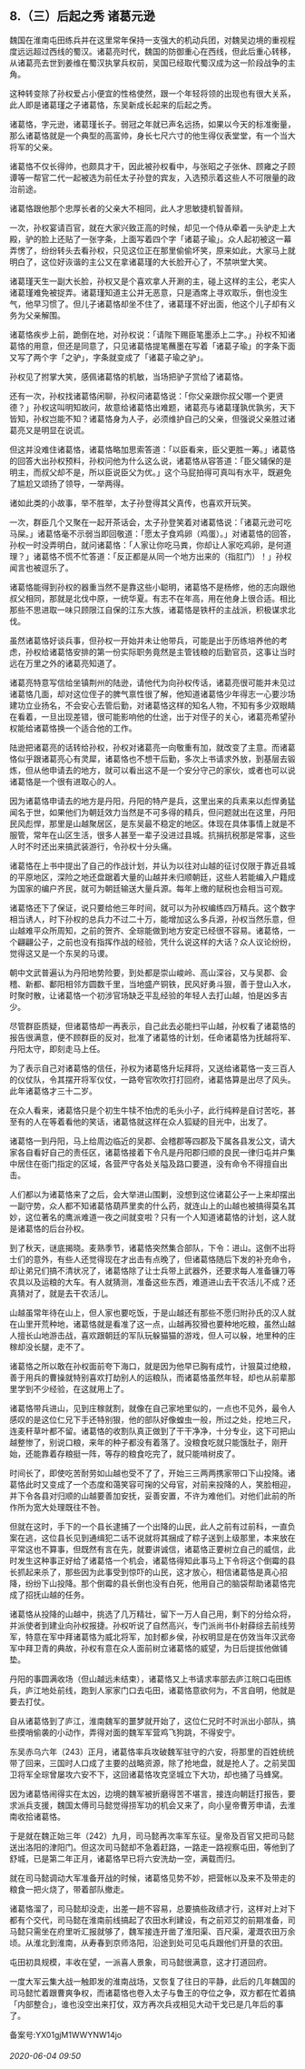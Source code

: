 ## 8.（三）后起之秀 诸葛元逊
魏国在淮南屯田练兵并在这里常年保持一支强大的机动兵团，对魏吴边境的重视程度远远超过西线的蜀汉。诸葛亮时代，魏国的防御重心在西线，但此后重心转移，从诸葛亮去世到姜维在蜀汉执掌兵权前，吴国已经取代蜀汉成为这一阶段战争的主角。



这种转变除了孙权爱占小便宜的性格使然，跟一个年轻将领的出现也有很大关系，此人即是诸葛瑾之子诸葛恪，东吴新成长起来的后起之秀。



诸葛恪，字元逊，诸葛瑾长子。弱冠之年就已声名远扬，如果以今天的标准衡量，那么诸葛恪就是一个典型的高富帅，身长七尺六寸的他生得仪表堂堂，有一个当大将军的父亲。



诸葛恪不仅长得帅，也颇具才干，因此被孙权看中，与张昭之子张休、顾雍之子顾谭等一帮官二代一起被选为前任太子孙登的宾友，入选预示着这些人不可限量的政治前途。



诸葛恪跟他那个忠厚长者的父亲大不相同，此人才思敏捷机智善辩。



一次，孙权宴请百官，就在大家兴致正高的时候，却见一个侍从牵着一头驴走上大殿，驴的脸上还贴了一张字条，上面写着四个字「诸葛子瑜」。众人起初被这一幕弄愣了，纷纷转头去看孙权，只见这位正在那里偷偷坏笑，原来如此，大家马上就明白了，这位好诙谐的主公又在拿诸葛瑾的大长脸开心了，不禁哄堂大笑。



诸葛瑾天生一副大长脸，孙权又是个喜欢拿人开涮的主，碰上这样的主公，老实人诸葛瑾难免被捉弄。诸葛瑾知道主公并无恶意，只是酒席上寻欢取乐，倒也没生气，他早习惯了。但儿子诸葛恪却坐不住了，诸葛瑾不好出面，他这个儿子却有义务为父亲解围。



诸葛恪疾步上前，跪倒在地，对孙权说：「请陛下赐臣笔墨添上二字。」孙权不知诸葛恪的用意，但还是同意了，只见诸葛恪提笔蘸墨在写着「诸葛子瑜」的字条下面又写了两个字「之驴」，字条就变成了「诸葛子瑜之驴」。



孙权见了拊掌大笑，感佩诸葛恪的机敏，当场把驴子赏给了诸葛恪。



还有一次，孙权找诸葛恪闲聊，孙权问诸葛恪说：「你父亲跟你叔父哪一个更贤德？」孙权这叫明知故问，故意给诸葛恪出难题，诸葛亮与诸葛瑾孰优孰劣，天下皆知，孙权岂能不知？诸葛恪身为人子，必须维护自己的父亲，但强说父亲胜过诸葛亮又是明显在说谎。



但这并没难住诸葛恪，诸葛恪略加思索答道：「以臣看来，臣父更胜一筹。」诸葛恪的回答大出孙权预料，孙权问他为什么这么说，诸葛恪从容答道：「臣父辅保的是明主，而叔父却不是，所以臣说臣父为优。」这个马屁拍得可真叫有水平，既避免了尴尬又颂扬了领导，一举两得。



诸如此类的小故事，举不胜举，太子孙登得其父真传，也喜欢开玩笑。



一次，群臣几个又聚在一起开茶话会，太子孙登笑着对诸葛恪说：「诸葛元逊可吃马屎。」诸葛恪毫不示弱当即回敬道：「愿太子食鸡卵（鸡蛋）。」对诸葛恪的回答，孙权一时没弄明白，就问诸葛恪：「人家让你吃马粪，你却让人家吃鸡卵，是何道理？」诸葛恪不慌不忙答道：「反正都是从同一个地方出来的（指肛门）！」孙权闻言也被逗乐了。



诸葛恪能得到孙权的器重当然不是靠这些小聪明，诸葛恪不是杨修，他的志向跟他叔父相同，那就是北伐中原，一统华夏。有志不在年高，用在他身上很合适。相比那些不思进取一味只顾限江自保的江东大族，诸葛恪是铁杆的主战派，积极谋求北伐。



虽然诸葛恪好谈兵事，但孙权一开始并未让他带兵，可能是出于历练培养他的考虑，孙权给诸葛恪安排的第一份实际职务竟然是主管钱粮的后勤官员，这事让当时远在万里之外的诸葛亮知道了。



诸葛亮特意写信给坐镇荆州的陆逊，请他代为向孙权传话，诸葛亮很可能并未见过诸葛恪几面，却对这位侄子的脾气禀性很了解，他知道诸葛恪少年得志一心要沙场建功立业扬名，不会安心去管后勤，对诸葛恪这样的知名人物，不知有多少双眼睛在看着，一旦出现差错，很可能影响他的仕途，出于对侄子的关心，诸葛亮希望孙权能给诸葛恪换一个适合他的工作。



陆逊把诸葛亮的话转给孙权，孙权对诸葛亮一向敬重有加，就改变了主意。而诸葛恪似乎跟诸葛亮心有灵犀，诸葛恪也不想干后勤，多次上书请求外放，到基层去锻炼，但从他申请去的地方，就可以看出这不是一个安分守己的家伙，或者也可以说诸葛恪是一个很有进取心的人。



因为诸葛恪申请去的地方是丹阳，丹阳的特产是兵，这里出来的兵素来以彪悍勇猛闻名于世，如果他们为朝廷效力当然是不可多得的精兵，但问题就出在这里，丹阳民风彪悍，那里是山越聚居区，是东吴最不稳定的地区。体现在具体事情上就是不服管，常年在山区生活，很多人甚至一辈子没进过县城。抗捐抗税那是常事，这些人时不时还出来搞武装游行，令孙权十分头痛。



诸葛恪在上书中提出了自己的作战计划，并认为以往对山越的征讨仅限于靠近县城的平原地区，深险之地还盘踞着大量的山越并未归顺朝廷，这些人若能编入户籍成为国家的编户齐民，就可为朝廷输送大量兵源。每年上缴的赋税也会相当可观。



诸葛恪还下了保证，说只要给他三年时间，就可以为孙权编练四万精兵。这个数字相当诱人，时下孙权的总兵力不过二十万，能增加这么多兵源，孙权当然乐意，但山越难平众所周知，之前的贺齐、全琮能做到地方安定已经很不容易。诸葛恪，一个翩翩公子，之前也没有指挥作战的经验，凭什么说这样的大话？众人议论纷纷，觉得这又是一个东吴的马谡。



朝中文武普遍认为丹阳地势险要，到处都是崇山峻岭、高山深谷，又与吴郡、会稽、新都、鄱阳相邻方圆数千里，当地盛产铜铁，民风好勇斗狠，善于登山入水，时聚时散，让诸葛恪一个初涉官场缺乏平乱经验的年轻人去打山越，怕是凶多吉少。



尽管群臣质疑，但诸葛恪却一再表示，自己此去必能扫平山越，孙权看了诸葛恪的报告很满意，便不顾群臣的反对，批准了诸葛恪的计划，任命诸葛恪为抚越将军、丹阳太守，即刻走马上任。



为了表示自己对诸葛恪的信任，孙权为诸葛恪升坛拜将，又送给诸葛恪一支三百人的仪仗队，令其摆开将军仪仗，一路夸官吹吹打打回府，诸葛恪算是出尽了风头。此年诸葛恪才三十二岁。



在众人看来，诸葛恪只是个初生牛犊不怕虎的毛头小子，此行纯粹是自讨苦吃，甚至有的人在等着看他的笑话，诸葛恪就这样在众人狐疑的目光中，出发了。



诸葛恪一到丹阳，马上给周边临近的吴郡、会稽郡等四郡及下属各县发公文，请大家各自看好自己的责任区，诸葛恪接着下令凡是丹阳郡归顺的良民一律归屯并户集中居住在衙门指定的区域，各营严守各处关隘及路口要道，没有命令不得擅自出击。



人们都以为诸葛恪来了之后，会大举进山围剿，没想到这位诸葛公子一上来却摆出一副守势，众人都不知诸葛恪葫芦里卖的什么药，就连山上的山越也被搞得莫名其妙，这位著名的鹰派难道一夜之间就变啦？只有一个人知道诸葛恪的计划，这人就是诸葛恪的后台孙权。



到了秋天，谜底揭晓。麦熟季节，诸葛恪突然集合部队，下令：进山。这倒不出将士们的意外，有些人还觉得现在才出击有点晚了，但诸葛恪随后下发的补充命令，却让弟兄们搞不清状况了，诸葛恪除了让士兵带上武器外，还要求每人准备镰刀等农具以及运粮的大车。有人就猜测，准备这些东西，难道进山去干农活儿不成？还真猜对了，就是去干农活儿。



山越虽常年待在山上，但人家也要吃饭，于是山越还有那些不愿归附孙氏的汉人就在山里开荒种地，诸葛恪就是看准了这一点，山越再狡猾也要种地吃粮，虽然山越人擅长山地游击战，喜欢跟朝廷的军队玩躲猫猫的游戏，但人可以躲，地里种的庄稼却没长腿，走不了。



诸葛恪之所以敢在孙权面前夸下海口，就是因为他早已胸有成竹，计狠莫过绝粮，善于用兵的曹操就特别喜欢打劫别人的运粮队，而诸葛恪虽然年轻，却也从前辈那里学到不少经验，在这就用上了。



诸葛恪带兵进山，见到庄稼就割，就像在自己家地里似的，一点也不见外，最令人感叹的是这位仁兄下手还特别狠，他的部队好像蝗虫一般，所过之处，挖地三尺，连麦秆草叶都不留。诸葛恪的收割队真正做到了干干净净，十分专业，这下可把山越整惨了，别说口粮，来年的种子都没有着落了。没粮食吃就只能饿肚子，刚开始，还能靠着存粮挺一阵，等存的粮食吃完了，就只能啃树皮了。



时间长了，即使吃苦耐劳如山越也受不了了，开始三三两两携家带口下山投降。诸葛恪此时又变成了一个态度和蔼笑容可掬的父母官，对前来投降的人，笑脸相迎，并下令各县对归顺的山越要善加安抚，妥善安置，不许为难他们。对他们此前的所作所为宽大处理既往不咎。



但就在这时，手下的一个县长逮捕了一个出降的山民，此人之前有过前科，一直负案在逃，这位县长见到通缉犯二话不说就将其捆成了粽子送到上级那里，本来放在平常这也不算事，但既然有言在先，就要讲诚信，诸葛恪正要树立自己的威信，此时发生这种事正好给了诸葛恪一个机会，诸葛恪得知此事马上下令将这个倒霉的县长抓起来杀了，那些因为此事受到惊吓的山民，这才放心，相信诸葛恪是真心招降，纷纷下山投降。那个倒霉的县长倒也没有白死，他用自己的脑袋帮助诸葛恪完成了招抚山越的任务。



诸葛恪从投降的山越中，挑选了几万精壮，留下一万人自己用，剩下的分给众将，并派使者到建业向孙权报捷。孙权听说了自然高兴，专门派尚书仆射薛综去前线劳军，特意在军中拜诸葛恪为威北将军，加封都乡侯，孙权明显是在仿效当年汉武帝军中拜卫青的典故，孙权有意在众人面前树立诸葛恪的威望，为日后提拔他做铺垫。



丹阳的事圆满收场（但山越远未结束），诸葛恪又上书请求率部去庐江皖口屯田练兵，庐江地处前线，跑到人家家门口去屯田，诸葛恪意欲何为，不言自明，他就是要去打仗。



自从诸葛恪到了庐江，淮南魏军的噩梦就开始了，这位仁兄时不时派出小部队，搞些摸哨偷袭的小动作，弄得对面的魏军军营鸡飞狗跳，不得安宁。



东吴赤乌六年（243）正月，诸葛恪率兵攻破魏军驻守的六安，将那里的百姓统统带了回来，三国时人口成了主要的战略资源，除了抢地盘，就是抢人了。之前吴国卫将军全琮曾屡攻六安不下，这回诸葛恪攻克坚城立下大功，却也捅了马蜂窝。



因为诸葛恪闹得实在太凶，边境的魏军被折磨得苦不堪言，接连向朝廷打报告，要求派兵支援，魏国太傅司马懿觉得捞军功的机会又来了，向小皇帝曹芳申请，去淮南收拾诸葛恪。



于是就在魏正始三年（242）九月，司马懿再次率军东征。皇帝及百官又把司马懿送出洛阳的津阳门。但这次司马懿却不急着赶路，一路走一路视察屯田，等他到了舒城，已是第二年正月，诸葛恪早已将六安洗劫一空，满载而归。



就在司马懿调动大军准备开战的时候，诸葛恪见势不妙，把营帐以及来不及带走的粮食一把火烧了，带着部队撤走。



诸葛恪溜了，司马懿却没走，出差一趟不容易，总要搞些政绩才行，这样对上对下都有个交代，司马懿在淮南前线搞起了农田水利建设，有之前邓艾的前期准备，司马懿只需坐在府里听汇报就够了，魏军接连开凿了淮阳渠、百尺渠，灌溉农田万余顷。从淮北到淮南，从寿春到京师洛阳，沿途到处可见屯兵跟他们开垦的农田。



屯田初具规模，丰收在望，一派喜人景象，司马懿很满意，这才打道回府。



一度大军云集大战一触即发的淮南战场，又恢复了往日的平静，此后的几年魏国的司马懿忙着跟曹爽争权，而诸葛恪也卷入太子与鲁王的夺位之争，双方都在忙着搞「内部整合」，谁也没空出来打仗，双方再次兵戎相见大动干戈已是几年后的事了。



备案号:YX01gjM1WWYNW14jo


###### 2020-06-04 09:50
